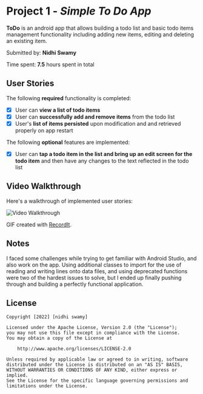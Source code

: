 # Project 1 - *Simple To Do App*

**ToDo** is an android app that allows building a todo list and basic todo items management functionality including adding new items, editing and deleting an existing item.

Submitted by: **Nidhi Swamy**

Time spent: **7.5** hours spent in total

## User Stories

The following **required** functionality is completed:

* [X] User can **view a list of todo items**
* [X] User can **successfully add and remove items** from the todo list
* [X] User's **list of items persisted** upon modification and and retrieved properly on app restart

The following **optional** features are implemented:

* [X] User can **tap a todo item in the list and bring up an edit screen for the todo item** and then have any changes to the text reflected in the todo list

## Video Walkthrough

Here's a walkthrough of implemented user stories:

<img src='http://g.recordit.co/ap0eysVKMs.gif' title='Video Walkthrough' width='' alt='Video Walkthrough' />

GIF created with [RecordIt](https://recordit.co/).

## Notes

I faced some challenges while trying to get familiar with Android Studio, and also work on the app. Using additional classes to import for the use of reading and writing lines onto data files, and using deprecated functions were two of the hardest issues to solve, but I ended up finally pushing through and building a perfectly functional application.

## License

    Copyright [2022] [nidhi swamy]

    Licensed under the Apache License, Version 2.0 (the "License");
    you may not use this file except in compliance with the License.
    You may obtain a copy of the License at

        http://www.apache.org/licenses/LICENSE-2.0

    Unless required by applicable law or agreed to in writing, software
    distributed under the License is distributed on an "AS IS" BASIS,
    WITHOUT WARRANTIES OR CONDITIONS OF ANY KIND, either express or implied.
    See the License for the specific language governing permissions and
    limitations under the License.
